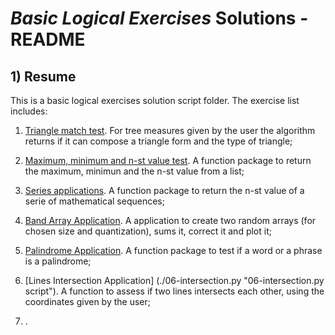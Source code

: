 # *Basic Logical Exercises* Solutions - README

## 1) Resume

This is a basic logical exercises solution script folder. The exercise list includes:

1) [Triangle match test](./01-triangle.py "01-triangle.py script"). For tree measures given by the user the algorithm returns if it can compose a triangle form
and the type of triangle;

2) [Maximum, minimum and n-st value test](./02-max-min.py "02-max-min.py script"). A function package to return the maximum, minimun and the n-st value from a list;

3) [Series applications](./03-series-applications.py "03-series-applications.py script"). A function package to return the n-st value of a serie of mathematical
sequences;

4) [Band Array Application](./04-band-array-application.py "04-band-array-application.py script"). A application to create two random arrays (for chosen size and 
quantization), sums it, correct it and plot it;

5) [Palindrome Application](./05-palindrome.py "05-palindrome.py script"). A function package to test if a word or a phrase is a palindrome;

6) [Lines Intersection Application] (./06-intersection.py "06-intersection.py script"). A function to assess if two lines intersects each other, using the coordinates
given by the user;

7) [](./ " script"). 
